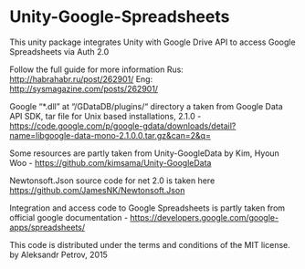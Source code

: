 Unity-Google-Spreadsheets
===============
This unity package integrates Unity with Google Drive API to access Google Spreadsheets via Auth 2.0 

Follow the full guide for more information
Rus: http://habrahabr.ru/post/262901/
Eng: http://sysmagazine.com/posts/262901/

Google “*.dll” at “/GDataDB/plugins/“ directory a taken from Google Data API SDK, tar file for Unix based installations, 2.1.0  - https://code.google.com/p/google-gdata/downloads/detail?name=libgoogle-data-mono-2.1.0.0.tar.gz&can=2&q=

Some resources are partly taken from Unity-GoogleData by Kim, Hyoun Woo - https://github.com/kimsama/Unity-GoogleData

Newtonsoft.Json source code for net 2.0 is taken here https://github.com/JamesNK/Newtonsoft.Json


Integration and access code to Google Spreadsheets is partly taken from official google documentation - https://developers.google.com/google-apps/spreadsheets/


This code is distributed under the terms and conditions of the MIT license.
by Aleksandr Petrov, 2015

